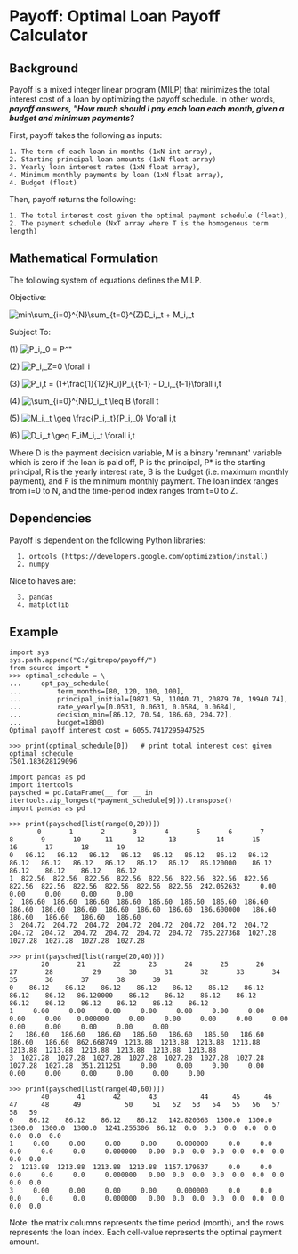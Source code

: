 # Payoff: Optimal Loan Payoff Calculator

## Background
Payoff is a mixed integer linear program (MILP) that minimizes the total interest cost of a loan by optimizing the payoff schedule. In other words, ***payoff answers, "How much should I pay each loan each month, given a budget and minimum payments?***

First, payoff takes the following as inputs:
```
1. The term of each loan in months (1xN int array),
2. Starting principal loan amounts (1xN float array)
3. Yearly loan interest rates (1xN float array),
4. Minimum monthly payments by loan (1xN float array),
4. Budget (float)
```
Then, payoff returns the following:
```
1. The total interest cost given the optimal payment schedule (float),
2. The payment schedule (NxT array where T is the homogenous term length)
```

## Mathematical Formulation
The following system of equations defines the MILP.

Objective:

![min\sum_{i=0}^{N}\sum_{t=0}^{Z}D_i,_t + M_i,_t](https://render.githubusercontent.com/render/math?math=min%5Csum_%7Bi%3D0%7D%5E%7BN%7D%5Csum_%7Bt%3D0%7D%5E%7BZ%7DD_i%2C_t%20%2B%20M_i%2C_t)

Subject To:

(1)   ![P_i,_0 = P^*](https://render.githubusercontent.com/render/math?math=P_i%2C_0%20%3D%20P%5E*)

(2)   ![P_i,_Z=0 \forall i](https://render.githubusercontent.com/render/math?math=P_i%2C_Z%3D0%20%5Cforall%20i)

(3)   ![P_i,_t = (1+\frac{1}{12}R_i)P_i,_{t-1} - D_i,_{t-1}\forall i,t](https://render.githubusercontent.com/render/math?math=P_i%2C_t%20%3D%20(1%2B%5Cfrac%7B1%7D%7B12%7DR_i)P_i%2C_%7Bt-1%7D%20-%20D_i%2C_%7Bt-1%7D%5Cforall%20i%2Ct)

(4)   ![\sum_{i=0}^{N}D_i,_t \leq B \forall t](https://render.githubusercontent.com/render/math?math=%5Csum_%7Bi%3D0%7D%5E%7BN%7DD_i%2C_t%20%5Cleq%20B%20%5Cforall%20t)

(5)   ![M_i,_t \geq \frac{P_i,_t}{P_i,_0} \forall i,t](https://render.githubusercontent.com/render/math?math=M_i%2C_t%20%5Cgeq%20%5Cfrac%7BP_i%2C_t%7D%7BP_i%2C_0%7D%20%5Cforall%20i%2Ct)

(6)   ![D_i,_t \geq F_iM_i,_t \forall i,t](https://render.githubusercontent.com/render/math?math=D_i%2C_t%20%5Cgeq%20F_iM_i%2C_t%20%5Cforall%20i%2Ct)

Where D is the payment decision variable, M is a binary 'remnant' variable which is zero if the loan is paid off, P is the principal, P* is the starting principal, R is the yearly interest rate, B is the budget (i.e. maximum monthly payment), and F is the minimum monthly payment. The loan index ranges from i=0 to N, and the time-period index ranges from t=0 to Z.

## Dependencies
Payoff is dependent on the following Python libraries:
```
  1. ortools (https://developers.google.com/optimization/install)
  2. numpy
```

Nice to haves are:
```
  3. pandas
  4. matplotlib
```

## Example
```{python}
import sys
sys.path.append("C:/gitrepo/payoff/")
from source import *
>>> optimal_schedule = \
...     opt_pay_schedule(
...         term_months=[80, 120, 100, 100],
...         principal_initial=[9871.59, 11040.71, 20879.70, 19940.74],
...         rate_yearly=[0.0531, 0.0631, 0.0584, 0.0684],   
...         decision_min=[86.12, 70.54, 186.60, 204.72],  
...         budget=1800)
Optimal payoff interest cost = 6055.7417295947525
```

```{python}
>>> print(optimal_schedule[0])   # print total interest cost given optimal schedule
7501.183628129096
```

```{python}
import pandas as pd
import itertools
paysched = pd.DataFrame(__ for __ in itertools.zip_longest(*payment_schedule[9])).transpose()
import pandas as pd

>>> print(paysched[list(range(0,20))])
       0       1       2       3       4       5       6       7       8       9       10      11      12      13          14       15       16       17       18       19
0   86.12   86.12   86.12   86.12   86.12   86.12   86.12   86.12   86.12   86.12   86.12   86.12   86.12   86.12   86.120000    86.12    86.12    86.12    86.12    86.12
1  822.56  822.56  822.56  822.56  822.56  822.56  822.56  822.56  822.56  822.56  822.56  822.56  822.56  822.56  242.052632     0.00     0.00     0.00     0.00     0.00
2  186.60  186.60  186.60  186.60  186.60  186.60  186.60  186.60  186.60  186.60  186.60  186.60  186.60  186.60  186.600000   186.60   186.60   186.60   186.60   186.60
3  204.72  204.72  204.72  204.72  204.72  204.72  204.72  204.72  204.72  204.72  204.72  204.72  204.72  204.72  785.227368  1027.28  1027.28  1027.28  1027.28  1027.28

>>> print(paysched[list(range(20,40))])
        20       21       22       23       24       25       26       27       28          29       30       31       32       33       34       35       36       37       38       39
0    86.12    86.12    86.12    86.12    86.12    86.12    86.12    86.12    86.12   86.120000    86.12    86.12    86.12    86.12    86.12    86.12    86.12    86.12    86.12    86.12
1     0.00     0.00     0.00     0.00     0.00     0.00     0.00     0.00     0.00    0.000000     0.00     0.00     0.00     0.00     0.00     0.00     0.00     0.00     0.00     0.00
2   186.60   186.60   186.60   186.60   186.60   186.60   186.60   186.60   186.60  862.668749  1213.88  1213.88  1213.88  1213.88  1213.88  1213.88  1213.88  1213.88  1213.88  1213.88
3  1027.28  1027.28  1027.28  1027.28  1027.28  1027.28  1027.28  1027.28  1027.28  351.211251     0.00     0.00     0.00     0.00     0.00     0.00     0.00     0.00     0.00     0.00

>>> print(paysched[list(range(40,60))])
        40       41       42       43           44      45      46      47      48      49           50     51   52   53   54   55   56   57   58   59
0    86.12    86.12    86.12    86.12   142.820363  1300.0  1300.0  1300.0  1300.0  1300.0  1241.255306  86.12  0.0  0.0  0.0  0.0  0.0  0.0  0.0  0.0
1     0.00     0.00     0.00     0.00     0.000000     0.0     0.0     0.0     0.0     0.0     0.000000   0.00  0.0  0.0  0.0  0.0  0.0  0.0  0.0  0.0
2  1213.88  1213.88  1213.88  1213.88  1157.179637     0.0     0.0     0.0     0.0     0.0     0.000000   0.00  0.0  0.0  0.0  0.0  0.0  0.0  0.0  0.0
3     0.00     0.00     0.00     0.00     0.000000     0.0     0.0     0.0     0.0     0.0     0.000000   0.00  0.0  0.0  0.0  0.0  0.0  0.0  0.0  0.0

```
Note: the matrix columns represents the time period (month), and the rows represents the loan index. Each cell-value represents the optimal payment amount.